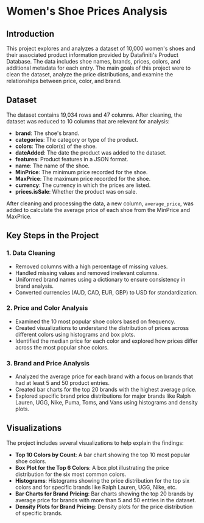 # Women's Shoe Prices Analysis

## Introduction

This project explores and analyzes a dataset of 10,000 women's shoes and their associated product information provided by Datafiniti's Product Database. The data includes shoe names, brands, prices, colors, and additional metadata for each entry. The main goals of this project were to clean the dataset, analyze the price distributions, and examine the relationships between price, color, and brand.

## Dataset

The dataset contains 19,034 rows and 47 columns. After cleaning, the dataset was reduced to 10 columns that are relevant for analysis:
- **brand**: The shoe's brand.
- **categories**: The category or type of the product.
- **colors**: The color(s) of the shoe.
- **dateAdded**: The date the product was added to the dataset.
- **features**: Product features in a JSON format.
- **name**: The name of the shoe.
- **MinPrice**: The minimum price recorded for the shoe.
- **MaxPrice**: The maximum price recorded for the shoe.
- **currency**: The currency in which the prices are listed.
- **prices.isSale**: Whether the product was on sale.

After cleaning and processing the data, a new column, `average_price`, was added to calculate the average price of each shoe from the MinPrice and MaxPrice.

## Key Steps in the Project

### 1. Data Cleaning
- Removed columns with a high percentage of missing values.
- Handled missing values and removed irrelevant columns.
- Uniformed brand names using a dictionary to ensure consistency in brand analysis.
- Converted currencies (AUD, CAD, EUR, GBP) to USD for standardization.

### 2. Price and Color Analysis
- Examined the 10 most popular shoe colors based on frequency.
- Created visualizations to understand the distribution of prices across different colors using histograms and box plots.
- Identified the median price for each color and explored how prices differ across the most popular shoe colors.

### 3. Brand and Price Analysis
- Analyzed the average price for each brand with a focus on brands that had at least 5 and 50 product entries.
- Created bar charts for the top 20 brands with the highest average price.
- Explored specific brand price distributions for major brands like Ralph Lauren, UGG, Nike, Puma, Toms, and Vans using histograms and density plots.

## Visualizations

The project includes several visualizations to help explain the findings:
- **Top 10 Colors by Count**: A bar chart showing the top 10 most popular shoe colors.
- **Box Plot for the Top 6 Colors**: A box plot illustrating the price distribution for the six most common colors.
- **Histograms**: Histograms showing the price distribution for the top six colors and for specific brands like Ralph Lauren, UGG, Nike, etc.
- **Bar Charts for Brand Pricing**: Bar charts showing the top 20 brands by average price for brands with more than 5 and 50 entries in the dataset.
- **Density Plots for Brand Pricing**: Density plots for the price distribution of specific brands.

